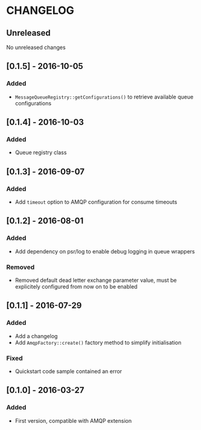 # CHANGELOG

## Unreleased

No unreleased changes

## [0.1.5] - 2016-10-05
### Added
  - `MessageQueueRegistry::getConfigurations()` to retrieve available queue configurations

## [0.1.4] - 2016-10-03
### Added
  - Queue registry class

## [0.1.3] - 2016-09-07
### Added
  - Add `timeout` option to AMQP configuration for consume timeouts

## [0.1.2] - 2016-08-01
### Added
  - Add dependency on psr/log to enable debug logging in queue wrappers
  
### Removed
  - Removed default dead letter exchange parameter value, must be explicitely configured from now on to be enabled
  
## [0.1.1] - 2016-07-29
### Added
  - Add a changelog
  - Add `AmqpFactory::create()` factory method to simplify initialisation

### Fixed
  - Quickstart code sample contained an error

## [0.1.0] - 2016-03-27
### Added
  - First version, compatible with AMQP extension
